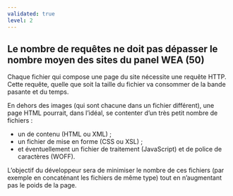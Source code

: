 ```yaml
---
validated: true
level: 2
---
```


## Le nombre de requêtes ne doit pas dépasser le nombre moyen des sites du panel WEA (50)

Chaque fichier qui compose une page du site nécessite une requête HTTP.
Cette requête, quelle que soit la taille du fichier va consommer de la bande pasante et du temps.

En dehors des images (qui sont chacune dans un fichier différent), une page HTML pourrait, dans l’idéal, se contenter d’un très petit nombre de fichiers :

* un de contenu (HTML ou XML) ;
* un fichier de mise en forme (CSS ou XSL) ;
* et éventuellement un fichier de traitement (JavaScript) et de police de caractères (WOFF).

L’objectif du développeur sera de minimiser le nombre de ces fichiers (par exemple en concaténant les fichiers de même type) tout en n’augmentant pas le poids de la page.
